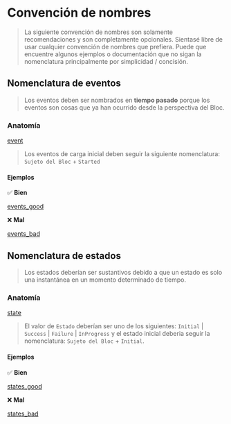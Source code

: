 # Convención de nombres

> La siguiente convención de nombres son solamente recomendaciones y son completamente opcionales. Sientasé libre de usar cualquier convención de nombres que prefiera. Puede que encuentre algunos ejemplos o documentación que no sigan la nomenclatura principalmente por simplicidad / concisión.

## Nomenclatura de eventos

> Los eventos deben ser nombrados en **tiempo pasado** porque los eventos son cosas que ya han ocurrido desde la perspectiva del Bloc.

### Anatomía

[event](../_snippets/bloc_naming_conventions/event_anatomy.md ':include')

> Los eventos de carga inicial deben seguir la siguiente nomenclatura: `Sujeto del Bloc` + `Started`

#### Ejemplos

✅ **Bien**

[events_good](../_snippets/bloc_naming_conventions/event_examples_good.md ':include')

❌ **Mal**

[events_bad](../_snippets/bloc_naming_conventions/event_examples_bad.md ':include')

## Nomenclatura de estados

> Los estados deberían ser sustantivos debido a que un estado es solo una instantánea en un momento determinado de tiempo.

### Anatomía

[state](../_snippets/bloc_naming_conventions/state_anatomy.md ':include')

> El valor de `Estado` deberían ser uno de los siguientes: `Initial` | `Success` | `Failure` | `InProgress` y el estado inicial deberia seguir la nomenclatura: `Sujeto del Bloc` + `Initial`.

#### Ejemplos

✅ **Bien**

[states_good](../_snippets/bloc_naming_conventions/state_examples_good.md ':include')

❌ **Mal**

[states_bad](../_snippets/bloc_naming_conventions/state_examples_bad.md ':include')

